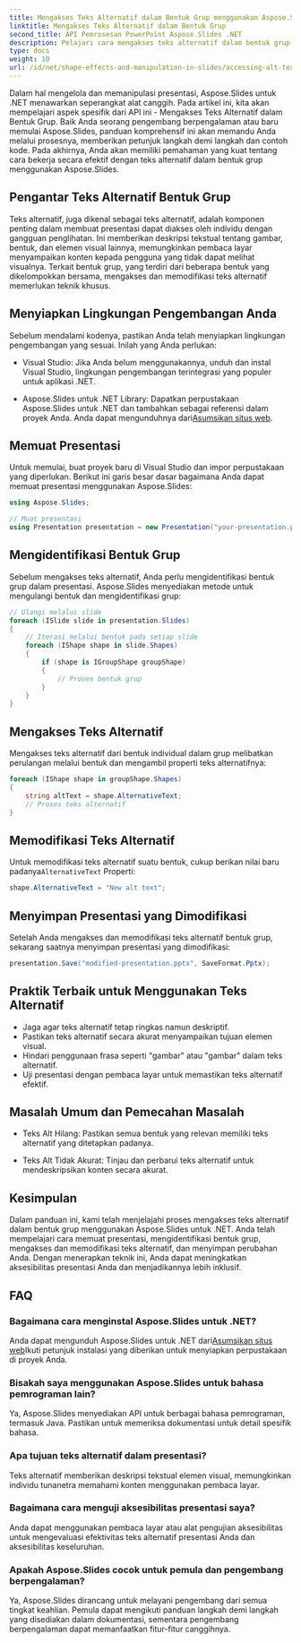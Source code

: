 ```yaml
---
title: Mengakses Teks Alternatif dalam Bentuk Grup menggunakan Aspose.Slides
linktitle: Mengakses Teks Alternatif dalam Bentuk Grup
second_title: API Pemrosesan PowerPoint Aspose.Slides .NET
description: Pelajari cara mengakses teks alternatif dalam bentuk grup menggunakan Aspose.Slides untuk .NET. Panduan langkah demi langkah dengan contoh kode.
type: docs
weight: 10
url: /id/net/shape-effects-and-manipulation-in-slides/accessing-alt-text-group-shapes/
---
```


Dalam hal mengelola dan memanipulasi presentasi, Aspose.Slides untuk .NET menawarkan seperangkat alat canggih. Pada artikel ini, kita akan mempelajari aspek spesifik dari API ini - Mengakses Teks Alternatif dalam Bentuk Grup. Baik Anda seorang pengembang berpengalaman atau baru memulai Aspose.Slides, panduan komprehensif ini akan memandu Anda melalui prosesnya, memberikan petunjuk langkah demi langkah dan contoh kode. Pada akhirnya, Anda akan memiliki pemahaman yang kuat tentang cara bekerja secara efektif dengan teks alternatif dalam bentuk grup menggunakan Aspose.Slides.

## Pengantar Teks Alternatif Bentuk Grup

Teks alternatif, juga dikenal sebagai teks alternatif, adalah komponen penting dalam membuat presentasi dapat diakses oleh individu dengan gangguan penglihatan. Ini memberikan deskripsi tekstual tentang gambar, bentuk, dan elemen visual lainnya, memungkinkan pembaca layar menyampaikan konten kepada pengguna yang tidak dapat melihat visualnya. Terkait bentuk grup, yang terdiri dari beberapa bentuk yang dikelompokkan bersama, mengakses dan memodifikasi teks alternatif memerlukan teknik khusus.

## Menyiapkan Lingkungan Pengembangan Anda

Sebelum mendalami kodenya, pastikan Anda telah menyiapkan lingkungan pengembangan yang sesuai. Inilah yang Anda perlukan:

- Visual Studio: Jika Anda belum menggunakannya, unduh dan instal Visual Studio, lingkungan pengembangan terintegrasi yang populer untuk aplikasi .NET.

-  Aspose.Slides untuk .NET Library: Dapatkan perpustakaan Aspose.Slides untuk .NET dan tambahkan sebagai referensi dalam proyek Anda. Anda dapat mengunduhnya dari[Asumsikan situs web](https://reference.aspose.com/slides/net/).

## Memuat Presentasi

Untuk memulai, buat proyek baru di Visual Studio dan impor perpustakaan yang diperlukan. Berikut ini garis besar dasar bagaimana Anda dapat memuat presentasi menggunakan Aspose.Slides:

```csharp
using Aspose.Slides;

// Muat presentasi
using Presentation presentation = new Presentation("your-presentation.pptx");
```

## Mengidentifikasi Bentuk Grup

Sebelum mengakses teks alternatif, Anda perlu mengidentifikasi bentuk grup dalam presentasi. Aspose.Slides menyediakan metode untuk mengulangi bentuk dan mengidentifikasi grup:

```csharp
// Ulangi melalui slide
foreach (ISlide slide in presentation.Slides)
{
    // Iterasi melalui bentuk pada setiap slide
    foreach (IShape shape in slide.Shapes)
    {
        if (shape is IGroupShape groupShape)
        {
            // Proses bentuk grup
        }
    }
}
```

## Mengakses Teks Alternatif

Mengakses teks alternatif dari bentuk individual dalam grup melibatkan perulangan melalui bentuk dan mengambil properti teks alternatifnya:

```csharp
foreach (IShape shape in groupShape.Shapes)
{
    string altText = shape.AlternativeText;
    // Proses teks alternatif
}
```

## Memodifikasi Teks Alternatif

 Untuk memodifikasi teks alternatif suatu bentuk, cukup berikan nilai baru padanya`AlternativeText` Properti:

```csharp
shape.AlternativeText = "New alt text";
```

## Menyimpan Presentasi yang Dimodifikasi

Setelah Anda mengakses dan memodifikasi teks alternatif bentuk grup, sekarang saatnya menyimpan presentasi yang dimodifikasi:

```csharp
presentation.Save("modified-presentation.pptx", SaveFormat.Pptx);
```

## Praktik Terbaik untuk Menggunakan Teks Alternatif

- Jaga agar teks alternatif tetap ringkas namun deskriptif.
- Pastikan teks alternatif secara akurat menyampaikan tujuan elemen visual.
- Hindari penggunaan frasa seperti "gambar" atau "gambar" dalam teks alternatif.
- Uji presentasi dengan pembaca layar untuk memastikan teks alternatif efektif.

## Masalah Umum dan Pemecahan Masalah

- Teks Alt Hilang: Pastikan semua bentuk yang relevan memiliki teks alternatif yang ditetapkan padanya.

- Teks Alt Tidak Akurat: Tinjau dan perbarui teks alternatif untuk mendeskripsikan konten secara akurat.

## Kesimpulan

Dalam panduan ini, kami telah menjelajahi proses mengakses teks alternatif dalam bentuk grup menggunakan Aspose.Slides untuk .NET. Anda telah mempelajari cara memuat presentasi, mengidentifikasi bentuk grup, mengakses dan memodifikasi teks alternatif, dan menyimpan perubahan Anda. Dengan menerapkan teknik ini, Anda dapat meningkatkan aksesibilitas presentasi Anda dan menjadikannya lebih inklusif.

## FAQ

### Bagaimana cara menginstal Aspose.Slides untuk .NET?

 Anda dapat mengunduh Aspose.Slides untuk .NET dari[Asumsikan situs web](https://reference.aspose.com/slides/net/)Ikuti petunjuk instalasi yang diberikan untuk menyiapkan perpustakaan di proyek Anda.

### Bisakah saya menggunakan Aspose.Slides untuk bahasa pemrograman lain?

Ya, Aspose.Slides menyediakan API untuk berbagai bahasa pemrograman, termasuk Java. Pastikan untuk memeriksa dokumentasi untuk detail spesifik bahasa.

### Apa tujuan teks alternatif dalam presentasi?

Teks alternatif memberikan deskripsi tekstual elemen visual, memungkinkan individu tunanetra memahami konten menggunakan pembaca layar.

### Bagaimana cara menguji aksesibilitas presentasi saya?

Anda dapat menggunakan pembaca layar atau alat pengujian aksesibilitas untuk mengevaluasi efektivitas teks alternatif presentasi Anda dan aksesibilitas keseluruhan.

### Apakah Aspose.Slides cocok untuk pemula dan pengembang berpengalaman?

Ya, Aspose.Slides dirancang untuk melayani pengembang dari semua tingkat keahlian. Pemula dapat mengikuti panduan langkah demi langkah yang disediakan dalam dokumentasi, sementara pengembang berpengalaman dapat memanfaatkan fitur-fitur canggihnya.